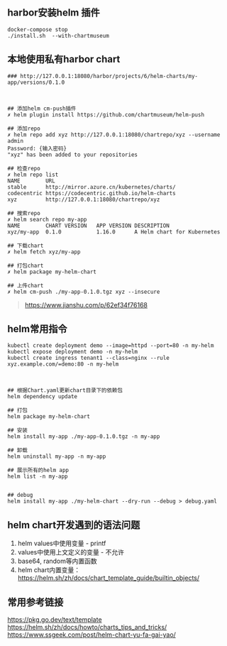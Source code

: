 
## harbor安装helm 插件

```
docker-compose stop
./install.sh  --with-chartmuseum
```



## 本地使用私有harbor chart

```shell
### http://127.0.0.1:18080/harbor/projects/6/helm-charts/my-app/versions/0.1.0



## 添加helm cm-push插件
✗ helm plugin install https://github.com/chartmuseum/helm-push

## 添加repo
✗ helm repo add xyz http://127.0.0.1:18080/chartrepo/xyz --username admin
Password: {输入密码}
"xyz" has been added to your repositories

## 检查repo
✗ helm repo list
NAME       	URL                                      
stable     	http://mirror.azure.cn/kubernetes/charts/
codecentric	https://codecentric.github.io/helm-charts
xyz        	http://127.0.0.1:18080/chartrepo/xyz

## 搜索repo
✗ helm search repo my-app
NAME      	CHART VERSION	APP VERSION	DESCRIPTION                
xyz/my-app	0.1.0        	1.16.0     	A Helm chart for Kubernetes

## 下载chart
✗ helm fetch xyz/my-app

## 打包chart
✗ helm package my-helm-chart

## 上传chart
✗ helm cm-push ./my-app-0.1.0.tgz xyz --insecure

```




> https://www.jianshu.com/p/62ef34f76168


## helm常用指令

```shell
kubectl create deployment demo --image=httpd --port=80 -n my-helm
kubectl expose deployment demo -n my-helm
kubectl create ingress tenant1 --class=nginx --rule xyz.example.com/=demo:80 -n my-helm



## 根据Chart.yaml更新chart目录下的依赖包
helm dependency update

## 打包
helm package my-helm-chart

## 安装
helm install my-app ./my-app-0.1.0.tgz -n my-app

## 卸载
helm uninstall my-app -n my-app

## 展示所有的helm app
helm list -n my-app


## debug
helm install my-app ./my-helm-chart --dry-run --debug > debug.yaml

```


## helm chart开发遇到的语法问题

1. helm values中使用变量  - printf
2. values中使用上文定义的变量 - 不允许
3. base64, random等内置函数
4. helm chart内置变量：https://helm.sh/zh/docs/chart_template_guide/builtin_objects/


## 常用参考链接
https://pkg.go.dev/text/template
https://helm.sh/zh/docs/howto/charts_tips_and_tricks/
https://www.ssgeek.com/post/helm-chart-yu-fa-gai-yao/
